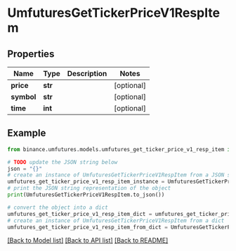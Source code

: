 # UmfuturesGetTickerPriceV1RespItem


## Properties

Name | Type | Description | Notes
------------ | ------------- | ------------- | -------------
**price** | **str** |  | [optional] 
**symbol** | **str** |  | [optional] 
**time** | **int** |  | [optional] 

## Example

```python
from binance.umfutures.models.umfutures_get_ticker_price_v1_resp_item import UmfuturesGetTickerPriceV1RespItem

# TODO update the JSON string below
json = "{}"
# create an instance of UmfuturesGetTickerPriceV1RespItem from a JSON string
umfutures_get_ticker_price_v1_resp_item_instance = UmfuturesGetTickerPriceV1RespItem.from_json(json)
# print the JSON string representation of the object
print(UmfuturesGetTickerPriceV1RespItem.to_json())

# convert the object into a dict
umfutures_get_ticker_price_v1_resp_item_dict = umfutures_get_ticker_price_v1_resp_item_instance.to_dict()
# create an instance of UmfuturesGetTickerPriceV1RespItem from a dict
umfutures_get_ticker_price_v1_resp_item_from_dict = UmfuturesGetTickerPriceV1RespItem.from_dict(umfutures_get_ticker_price_v1_resp_item_dict)
```
[[Back to Model list]](../README.md#documentation-for-models) [[Back to API list]](../README.md#documentation-for-api-endpoints) [[Back to README]](../README.md)


